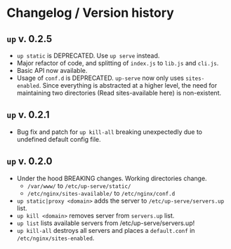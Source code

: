 # Changelog / Version history

## `up` v. 0.2.5

- `up static` is DEPRECATED. Use `up serve` instead.
- Major refactor of code, and splitting of `index.js` to `lib.js` and `cli.js`.
- Basic API now available.
- Usage of `conf.d` is DEPRECATED. `up-serve` now only uses `sites-enabled`. Since everything is abstracted at a higher level, the need for maintaining two directories (Read sites-available here) is non-existent.

## `up` v. 0.2.1

- Bug fix and patch for `up kill-all` breaking unexpectedly due to undefined default config file.

## `up` v. 0.2.0

- Under the hood BREAKING changes. Working directories change.
   - `/var/www/` to `/etc/up-serve/static/`
   - `/etc/nginx/sites-available/` to `/etc/nginx/conf.d`
- `up static|proxy <domain>` adds the server to `/etc/up-serve/servers.up` list.
- `up kill <domain>` removes server from `servers.up` list.
- `up list` lists available servers from /etc/up-serve/servers.up!
- `up kill-all` destroys all servers and places a `default.conf` in `/etc/nginx/sites-enabled`.

